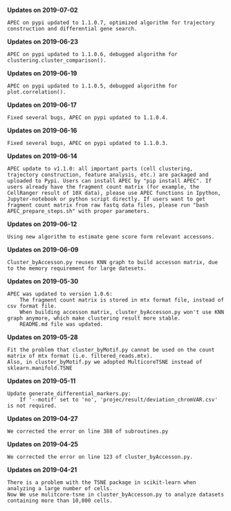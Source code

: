 **Updates on 2019-07-02**

    APEC on pypi updated to 1.1.0.7, optimized algorithm for trajectory construction and differential gene search.

**Updates on 2019-06-23**

    APEC on pypi updated to 1.1.0.6, debugged algorithm for clustering.cluster_comparison().

**Updates on 2019-06-19**

    APEC on pypi updated to 1.1.0.5, debugged algorithm for plot.correlation().

**Updates on 2019-06-17**

    Fixed several bugs, APEC on pypi updated to 1.1.0.4.

**Updates on 2019-06-16**

    Fixed several bugs, APEC on pypi updated to 1.1.0.3.

**Updates on 2019-06-14**

    APEC update to v1.1.0: all important parts (cell clustering, trajectory construction, feature analysis, etc.) are packaged and uploaded to Pypi. Users can install APEC by "pip install APEC". If users already have the fragment count matrix (for example, the CellRanger result of 10X data), please use APEC functions in Ipython, Jupyter-notebook or python script directly. If users want to get fragment count matrix from raw fastq data files, please run "bash APEC_prepare_steps.sh" with proper parameters.

**Updates on 2019-06-12**

    Using new algorithm to estimate gene score form relevant accessons.

**Updates on 2019-06-09**

    Cluster_byAccesson.py reuses KNN graph to build accesson matrix, due to the memory requirement for large datesets.

**Updates on 2019-05-30**

    APEC was updated to version 1.0.6:
        The fragment count matrix is stored in mtx format file, instead of csv format file.
        When building accesson matrix, cluster_byAccesson.py won't use KNN graph anymore, which make clustering result more stable.
        README.md file was updated.

**Updates on 2019-05-28**

    Fit the problem that cluster_byMotif.py cannot be used on the count matrix of mtx format (i.e. filtered_reads.mtx).
    Also, in cluster_byMotif.py we adopted MulticoreTSNE instead of sklearn.manifold.TSNE

**Updates on 2019-05-11**

    Update generate_differential_markers.py:
        If '--motif' set to 'no', 'projec/result/deviation_chromVAR.csv' is not required.

**Updates on 2019-04-27**

    We corrected the error on line 388 of subroutines.py

**Updates on 2019-04-25**

    We corrected the error on line 123 of cluster_byAccesson.py.

**Updates on 2019-04-21**

    There is a problem with the TSNE package in scikit-learn when analyzing a large number of cells.
    Now We use mulitcore-tsne in cluster_byAccesson.py to analyze datasets containing more than 10,000 cells.
